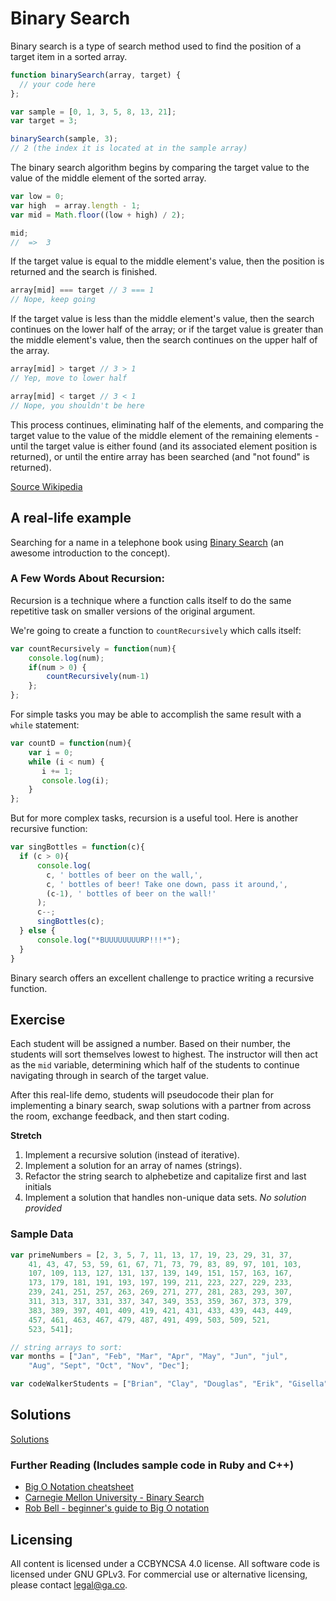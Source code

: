 <!--9:02 WDI5 -->

<!--Actually 9:05 -->

<!-- Hook: How many of you are looking to get a job in development after this class?  Today, we're going to start introducing you to common concepts in Computer Science.  While these are incredibly useful thought exercises, and will help you to grow into a great problem solver, there is a more immediate need to learn these concepts: you will see them in interviews.-->

# Binary Search

Binary search is a type of search method used to find the position of a target item in a sorted array.

``` js
function binarySearch(array, target) {
  // your code here
};

var sample = [0, 1, 3, 5, 8, 13, 21];
var target = 3;

binarySearch(sample, 3); 
// 2 (the index it is located at in the sample array)

```

The binary search algorithm begins by comparing the target value to the value of the middle element of the sorted array.

``` js
var low = 0;
var high  = array.length - 1;
var mid = Math.floor((low + high) / 2);

mid;
//  =>  3
```

If the target value is equal to the middle element's value, then the position is returned and the search is finished.

``` js
array[mid] === target // 3 === 1
// Nope, keep going
```

If the target value is less than the middle element's value, then the search continues on the lower half of the array; or if the target value is greater than the middle element's value, then the search continues on the upper half of the array.

``` js
array[mid] > target // 3 > 1
// Yep, move to lower half

array[mid] < target // 3 < 1
// Nope, you shouldn't be here
```

This process continues, eliminating half of the elements, and comparing the target value to the value of the middle element of the remaining elements - until the target value is either found (and its associated element position is returned), or until the entire array has been searched (and "not found" is returned).

[Source Wikipedia](https://en.wikipedia.org/wiki/Binary_search_algorithm)

<!--9:14 -->

## A real-life example

Searching for a name in a telephone book using [Binary Search](https://study.cs50.net/binary_search) (an awesome introduction to the concept).

<!--CFU Mimic the cs50 approach with a piece of paper with a lot of numbers on it, at each step ask students, "Now what do I do?" and rip accordingly.  -->

<!--9:19 -->

### A Few Words About Recursion:

Recursion is a technique where a function calls itself to do the same repetitive task 
on smaller versions of the original argument.

We're going to create a function to `countRecursively` which calls itself:

``` js
var countRecursively = function(num){
    console.log(num);
    if(num > 0) {
        countRecursively(num-1)
    };
};

```

For simple tasks you may be able to accomplish the same result with a `while` statement:

``` js
var countD = function(num){
    var i = 0;
    while (i < num) {
       i += 1;
       console.log(i);
    }
};

```

But for more complex tasks, recursion is a useful tool. Here is another recursive function: 

``` js
var singBottles = function(c){
  if (c > 0){
      console.log(
        c, ' bottles of beer on the wall,',
        c, ' bottles of beer! Take one down, pass it around,',
        (c-1), ' bottles of beer on the wall!'
      );
      c--;
      singBottles(c);
  } else {
      console.log("*BUUUUUUUURP!!!*");
  }
}

```

Binary search offers an excellent challenge to practice writing a recursive function.

<!--9:24 -->

## Exercise

Each student will be assigned a number. Based on their number, the students will sort themselves lowest to highest. The instructor will then act as the `mid` variable, determining which half of the students to continue navigating through in search of the target value.

After this real-life demo, students will pseudocode their plan for implementing a binary search, swap solutions with a partner from across the room, exchange feedback, and then start coding.

<!--9:30 -->
<!--WDI5 9:41 after individual pseudo-coding -->
<!--9:28 WDI4 After individual pseudo-coding-->
<!--9:33 WDI4 After squad discussion -->
<!--10:14 WDI4 After walking through solution -->

**Stretch**

1. Implement a recursive solution (instead of iterative).
1. Implement a solution for an array of names (strings).
1. Refactor the string search to alphebetize and capitalize first and last initials
1. Implement a solution that handles non-unique data sets. _No solution provided_


### Sample Data

``` js
var primeNumbers = [2, 3, 5, 7, 11, 13, 17, 19, 23, 29, 31, 37, 
    41, 43, 47, 53, 59, 61, 67, 71, 73, 79, 83, 89, 97, 101, 103,
    107, 109, 113, 127, 131, 137, 139, 149, 151, 157, 163, 167, 
    173, 179, 181, 191, 193, 197, 199, 211, 223, 227, 229, 233, 
    239, 241, 251, 257, 263, 269, 271, 277, 281, 283, 293, 307, 
    311, 313, 317, 331, 337, 347, 349, 353, 359, 367, 373, 379, 
    383, 389, 397, 401, 409, 419, 421, 431, 433, 439, 443, 449, 
    457, 461, 463, 467, 479, 487, 491, 499, 503, 509, 521, 
    523, 541];

// string arrays to sort:
var months = ["Jan", "Feb", "Mar", "Apr", "May", "Jun", "jul",
    "Aug", "Sept", "Oct", "Nov", "Dec"];

var codeWalkerStudents = ["Brian", "Clay", "Douglas", "Erik", "Gisella", "Guy", "Kevin", "Larry", "Merry", "Micah", "Nate"];
```

<!--WDI5 let devs run until 10:25, then break at 10:33 after solution runthrough -->

## Solutions
[Solutions](solution.js)

### Further Reading (Includes sample code in Ruby and C++)

- [Big O Notation cheatsheet](http://bigocheatsheet.com/)
- [Carnegie Mellon University - Binary Search](http://www.cs.cmu.edu/~15110-f12/Unit05PtB-handout.pdf)
- [Rob Bell - beginner's guide to Big O notation](https://rob-bell.net/2009/06/a-beginners-guide-to-big-o-notation/)

## Licensing
All content is licensed under a CC­BY­NC­SA 4.0 license.
All software code is licensed under GNU GPLv3. For commercial use or alternative licensing, please contact legal@ga.co.
